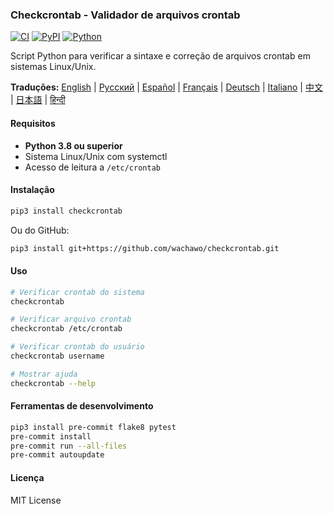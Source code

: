 ### Checkcrontab - Validador de arquivos crontab

[![CI](https://github.com/wachawo/checkcrontab/actions/workflows/ci.yml/badge.svg)](https://github.com/wachawo/checkcrontab/actions/workflows/ci.yml)
[![PyPI](https://img.shields.io/pypi/v/checkcrontab.svg)](https://pypi.org/project/checkcrontab/)
[![Python](https://img.shields.io/pypi/pyversions/checkcrontab.svg)](https://pypi.org/project/checkcrontab/)

Script Python para verificar a sintaxe e correção de arquivos crontab em sistemas Linux/Unix.

**Traduções:** [English](https://github.com/wachawo/checkcrontab/blob/main/README.md) | [Русский](https://github.com/wachawo/checkcrontab/blob/main/docs/README_RU.md) | [Español](https://github.com/wachawo/checkcrontab/blob/main/docs/README_ES.md) | [Français](https://github.com/wachawo/checkcrontab/blob/main/docs/README_FR.md) | [Deutsch](https://github.com/wachawo/checkcrontab/blob/main/docs/README_DE.md) | [Italiano](https://github.com/wachawo/checkcrontab/blob/main/docs/README_IT.md) | [中文](https://github.com/wachawo/checkcrontab/blob/main/docs/README_ZH.md) | [日本語](https://github.com/wachawo/checkcrontab/blob/main/docs/README_JA.md) | [हिन्दी](https://github.com/wachawo/checkcrontab/blob/main/docs/README_HI.md)

#### Requisitos

- **Python 3.8 ou superior**
- Sistema Linux/Unix com systemctl
- Acesso de leitura a `/etc/crontab`

#### Instalação

```bash
pip3 install checkcrontab
```

Ou do GitHub:

```bash
pip3 install git+https://github.com/wachawo/checkcrontab.git
```

#### Uso

```bash
# Verificar crontab do sistema
checkcrontab

# Verificar arquivo crontab
checkcrontab /etc/crontab

# Verificar crontab do usuário
checkcrontab username

# Mostrar ajuda
checkcrontab --help
```

#### Ferramentas de desenvolvimento

```bash
pip3 install pre-commit flake8 pytest
pre-commit install
pre-commit run --all-files
pre-commit autoupdate
```

#### Licença

MIT License
